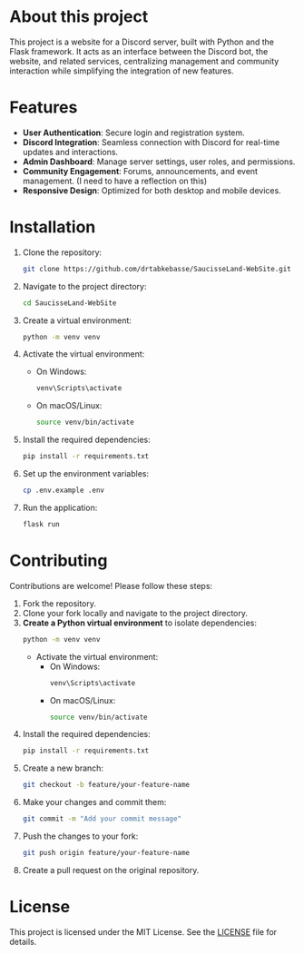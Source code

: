 # About this project
This project is a website for a Discord server, built with Python and the Flask framework. It acts as an interface between the Discord bot, the website, and related services, centralizing management and community interaction while simplifying the integration of new features.
# Features
- **User Authentication**: Secure login and registration system.
- **Discord Integration**: Seamless connection with Discord for real-time updates and interactions.
- **Admin Dashboard**: Manage server settings, user roles, and permissions.
- **Community Engagement**: Forums, announcements, and event management. (I need to have a reflection on this)
- **Responsive Design**: Optimized for both desktop and mobile devices.

# Installation
1. Clone the repository:
    ```bash
    git clone https://github.com/drtabkebasse/SaucisseLand-WebSite.git
    ```
2. Navigate to the project directory:
    ```bash
    cd SaucisseLand-WebSite
    ```
3. Create a virtual environment:
    ```bash
    python -m venv venv
    ```
4. Activate the virtual environment:

    - On Windows:
      ```bash
      venv\Scripts\activate
      ```
    - On macOS/Linux:
      ```bash
      source venv/bin/activate
      ```

5. Install the required dependencies:
    ```bash
    pip install -r requirements.txt
    ```
6. Set up the environment variables:
    ```bash
    cp .env.example .env
    ```
7. Run the application:
    ```bash
    flask run
    ```

# Contributing
Contributions are welcome! Please follow these steps:

1. Fork the repository.
2. Clone your fork locally and navigate to the project directory.
3. **Create a Python virtual environment** to isolate dependencies:
    ```bash
    python -m venv venv
    ```
    - Activate the virtual environment:
      - On Windows:
         ```bash
         venv\Scripts\activate
         ```
      - On macOS/Linux:
         ```bash
         source venv/bin/activate
         ```
4. Install the required dependencies:
    ```bash
    pip install -r requirements.txt
    ```
5. Create a new branch:
    ```bash
    git checkout -b feature/your-feature-name
    ```
6. Make your changes and commit them:
    ```bash
    git commit -m "Add your commit message"
    ```
7. Push the changes to your fork:
    ```bash
    git push origin feature/your-feature-name
    ```
8. Create a pull request on the original repository.

# License
This project is licensed under the MIT License. See the [LICENSE](LICENSE) file for details.